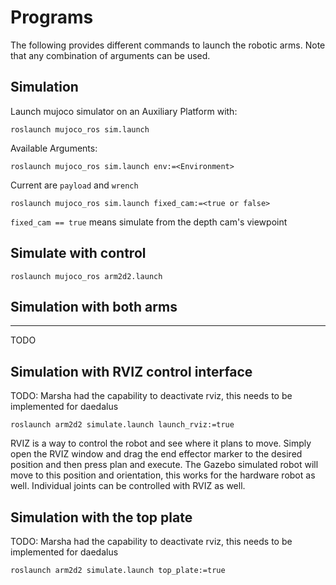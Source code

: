# Programs


The following provides different commands to launch the robotic arms. Note that any combination of arguments can be used.

## Simulation

Launch mujoco simulator on an Auxiliary Platform with:
    
    roslaunch mujoco_ros sim.launch

Available Arguments:

`roslaunch mujoco_ros sim.launch env:=<Environment>`

Current <Environments> are `payload` and `wrench`

`roslaunch mujoco_ros sim.launch fixed_cam:=<true or false>`

`fixed_cam == true` means simulate from the depth cam's viewpoint


## Simulate with control

    roslaunch mujoco_ros arm2d2.launch

## Simulation with both arms
--------------------------
 
TODO

Simulation with RVIZ control interface
--------------------------
 
TODO: Marsha had the capability to deactivate rviz, this needs to be implemented for daedalus

    roslaunch arm2d2 simulate.launch launch_rviz:=true

RVIZ is a way to control the robot and see where it plans to move. Simply open the RVIZ window and drag the end effector marker to the desired position and then press plan and execute. The Gazebo simulated robot will move to this position and orientation, this works for the hardware robot as well. Individual joints can be controlled with RVIZ as well.

Simulation with the top plate
------------------------

TODO: Marsha had the capability to deactivate rviz, this needs to be implemented for daedalus
 
    roslaunch arm2d2 simulate.launch top_plate:=true

